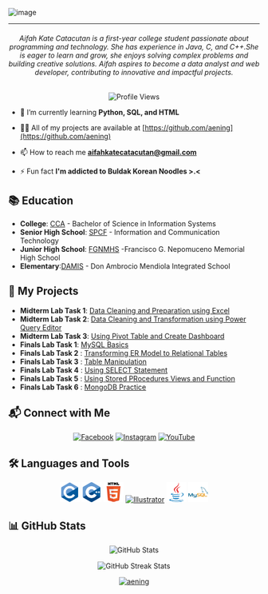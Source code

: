 ![image](https://github.com/user-attachments/assets/c07578f6-ca8f-48a2-b5d5-e5d83797bc8e)

--- 
<h6 align="center">
Aifah Kate Catacutan is a first-year college student passionate about programming and technology. She has experience in Java, C, and C++.She is eager to learn and grow, she enjoys solving complex problems and building creative solutions. Aifah aspires to become a data analyst and web developer, contributing to innovative and impactful projects. 
</h6>
<p align="center"> 
  <img src="https://komarev.com/ghpvc/?username=aening&label=Profile%20views&color=0e75b6&style=flat" alt="Profile Views" />
</p>

- 🌱 I’m currently learning **Python, SQL, and HTML**

- 👨‍💻 All of my projects are available at [https://github.com/aening](https://github.com/aening)

- 📫 How to reach me **aifahkatecatacutan@gmail.com**

- ⚡ Fun fact **I'm addicted to Buldak Korean Noodles >.<**

## 📚 Education  
- **College**: [CCA](https://www.cca.edu.ph/?fbclid=IwY2xjawJHIWxleHRuA2FlbQIxMAABHcfHcDLQvGQ6ZO2W34nWO0-rLE2qhVYmLc8-z9SFkflFZbBCDBNOp4ZHcA_aem_jUm0GdZaytKSINaEQo9uCA) - Bachelor of Science in Information Systems 
- **Senior High School**: [SPCF](https://www.spcf.edu.ph/) - Information and Communication Technology 
- **Junior High School**: [FGNMHS](https://www.facebook.com/fgnmhs92/) -Francisco G. Nepomuceno Memorial High School
- **Elementary**:[DAMIS](https://www.facebook.com/DAMISOfficialPage) - Don Ambrocio Mendiola Integrated School

## 📂 My Projects  

- **Midterm Lab Task 1**: [Data Cleaning and Preparation using Excel](https://github.com/aening/EDM-PROJECTS-Kate/tree/main/Midterm%20Lab%20Task%201)
- **Midterm Lab Task 2**: [Data Cleaning and Transformation using Power Query Editor](https://github.com/aening/EDM-PROJECTS-Kate/tree/main/Midterm%20Lab%20Task%202)
- **Midterm Lab Task 3**: [Using Pivot Table and Create Dashboard](https://github.com/aening/EDM-PROJECTS-Kate/tree/main/Midterm%20Lab%20Task%203)
- **Finals Lab Task 1**: [MySQL Basics](https://github.com/aening/EDM-PROJECTS-Kate/tree/main/Finals%20Lab%20Task%201%20)
- **Finals Lab Task 2** : [Transforming ER Model to Relational Tables](https://github.com/aening/EDM-PROJECTS-Kate/tree/main/Finals%20Lab%20Task%202)
- **Finals Lab Task 3** : [Table Manipulation](https://github.com/aening/EDM-PROJECTS-Kate/tree/main/Finals%20Lab%20Task%203)
- **Finals Lab Task 4** : [Using SELECT Statement](https://github.com/aening/EDM-PROJECTS-Kate/tree/main/Finals%20Lab%20Task%204)
- **Finals Lab Task 5** : [Using Stored PRocedures Views and Function](https://github.com/aening/EDM-PROJECTS-Kate/tree/main/Final%20Lab%20Task%205)
- **Finals Lab Task 6** : [MongoDB Practice](https://github.com/aening/EDM-PROJECTS-Kate/tree/main/Finals%20Lab%20Task%206)

## 📬 Connect with Me  
<p align="center">
  <a href="https://www.facebook.com/kateacatacutan28" target="_blank"><img align="center" src="https://raw.githubusercontent.com/rahuldkjain/github-profile-readme-generator/master/src/images/icons/Social/facebook.svg" alt="Facebook" height="30" width="40" /></a>
  <a href="https://instagram.com/aeaocn" target="_blank"><img align="center" src="https://raw.githubusercontent.com/rahuldkjain/github-profile-readme-generator/master/src/images/icons/Social/instagram.svg" alt="Instagram" height="30" width="40" /></a>
  <a href="https://www.youtube.com/@aeningcodes" target="_blank"><img align="center" src="https://raw.githubusercontent.com/rahuldkjain/github-profile-readme-generator/master/src/images/icons/Social/youtube.svg" alt="YouTube" height="30" width="40" /></a>
</p>

## 🛠 Languages and Tools  
<p align="center"> 
  <a href="https://www.cprogramming.com/" target="_blank"><img src="https://raw.githubusercontent.com/devicons/devicon/master/icons/c/c-original.svg" alt="C" width="40" height="40"/></a> 
  <a href="https://www.w3schools.com/cpp/" target="_blank"><img src="https://raw.githubusercontent.com/devicons/devicon/master/icons/cplusplus/cplusplus-original.svg" alt="C++" width="40" height="40"/></a> 
  <a href="https://www.w3.org/html/" target="_blank"><img src="https://raw.githubusercontent.com/devicons/devicon/master/icons/html5/html5-original-wordmark.svg" alt="HTML5" width="40" height="40"/></a> 
  <a href="https://www.adobe.com/in/products/illustrator.html" target="_blank"><img src="https://www.vectorlogo.zone/logos/adobe_illustrator/adobe_illustrator-icon.svg" alt="Illustrator" width="40" height="40"/></a> 
  <a href="https://www.java.com" target="_blank"><img src="https://raw.githubusercontent.com/devicons/devicon/master/icons/java/java-original.svg" alt="Java" width="40" height="40"/></a> 
  <a href="https://www.mysql.com/" target="_blank"><img src="https://raw.githubusercontent.com/devicons/devicon/master/icons/mysql/mysql-original-wordmark.svg" alt="MySQL" width="40" height="40"/></a> 
</p>

## 📊 GitHub Stats  
<p align="center">
  <img align="center" src="https://github-readme-stats.vercel.app/api?username=aening&show_icons=true&locale=en" alt="GitHub Stats" />
</p>

<p align="center">
  <img align="center" src="https://github-readme-streak-stats.herokuapp.com/?user=aening" alt="GitHub Streak Stats" />
</p>

<p align="center"> <a href="https://github.com/ryo-ma/github-profile-trophy"><img src="https://github-profile-trophy.vercel.app/?username=aening" alt="aening" /></a> </p>

    
